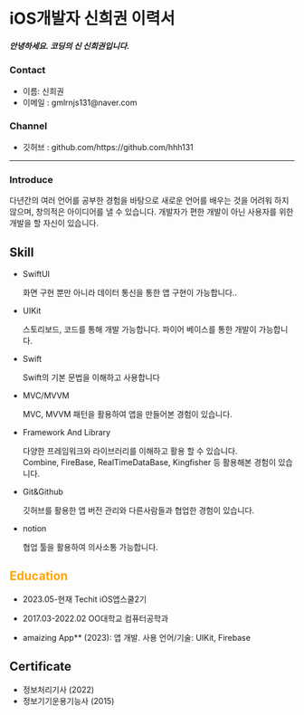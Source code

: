 <h1> iOS개발자 신희권 이력서</h1>

<h5>안녕하세요. 코딩의 신 신희권입니다.</h5>

<h3>Contact</h3> 
<ul>
  <li>
    이름: 신희권
  </li>
  <li>
    이메일 : gmlrnjs131@naver.com
  </li>
</ul>


<h3>Channel</h3> 
<ul>
  <li>깃허브 : github.com/https://github.com/hhh131
  </li>

</ul>

---

<h3>Introduce</h3>
<p>
  다년간의 여러 언어를 공부한 경험을 바탕으로 새로운 언어를 배우는 것을 어려워 하지 않으며, 창의적은 아이디어를 낼 수 있습니다. 개발자가 편한 개발이 아닌 사용자를 위한 개발을 할 자신이 있습니다. 
</p>






<h2>Skill</h2> 
<ul>
  <li>SwiftUI</li>
  <p>화면 구현 뿐만 아니라 데이터 통신을 통한 앱 구현이 가능합니다.. 
 </p>
  <li>UIKit</li>
  <p>스토리보드, 코드를 통해 개발 가능합니다. 파이어 베이스를 통한 개발이 가능합니다.</p>
  <li>Swift</li>
  <p>Swift의 기본 문법을 이해하고 사용합니다</p>
  <li>MVC/MVVM</li>
  <p>MVC, MVVM 패턴을 활용하여 앱을 만들어본 경험이 있습니다.</p>
  <li>Framework And Library</li>
  <p>다양한 프레임워크와 라이브러리를 이해하고 활용 할 수 있습니다.<br>Combine, FireBase, RealTimeDataBase, Kingfisher 등 활용해본 경험이 있습니다.</p>
  <li>Git&Github</li>
  <p>깃허브를 활용한 앱 버전 관리와 다른사람들과 협업한 경험이 있습니다.</p>
  <li>notion</li>
  <p>협업 툴을 활용하여 의사소통 가능합니다.</p>
</ul>


## <span style="color: orange">Education</span>
- 2023.05-현재     Techit iOS앱스쿨2기
- 2017.03-2022.02 OO대학교 컴퓨터공학과

  <li>
    amaizing App** (2023): 앱 개발. 사용 언어/기술: UIKit, Firebase
  </li>
</ul>
<h2>Certificate</h2> 
<ul>
  <li>
   정보처리기사 (2022)
  </li>
    <li>
   정보기기운용기능사 (2015)
  </li>
</ul>